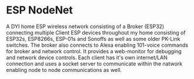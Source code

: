 # ESP NodeNet
A DYI home ESP wireless network consisting of a Broker (ESP32) connecting multiple Client ESP devices throughout my home consisting of ESP32s, ESP8266s, ESP-01s and Sonoffs as well as some older PK-Link switches. The broker also connects to Alexa enabling 101-voice commands for broker and network control. It provides a web-monitor for debugging and network device controls. Each client has it's own internet/LAN connection and uses a socket server to communicate within the natwork enabling node to node communications as well.
